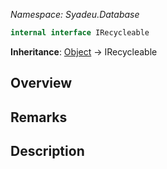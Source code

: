 _Namespace: Syadeu.Database_
```csharp
internal interface IRecycleable
```

**Inheritance**: [Object](https://docs.microsoft.com/ko-kr/dotnet/api/system.object?view=net-5.0) -> IRecycleable  

## Overview

## Remarks

## Description
